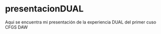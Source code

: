 # presentacionDUAL
Aqui se encuentra mi presentación de la experiencia DUAL del primer cuso CFGS DAW
